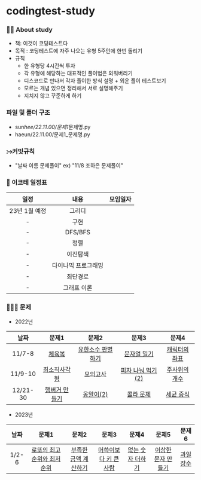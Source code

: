 # codingtest-study

### 🙋‍♀️ About study

- 책: 이것이 코딩테스트다
- 목적 : 코딩테스트에 자주 나오는 유형 5주안에 한번 돌리기
- 규칙
  - 한 유형당 4시간씩 투자
  - 각 유형에 해당하는 대표적인 풀이법은 외워버리기
  - 디스코드로 만나서 각자 풀이한 방식 설명 + 외운 풀이 테스트보기
  - 모르는 개념 있으면 정리해서 서로 설명해주기
  - 지치지 않고 꾸준하게 하기

### 파일 및 폴더 구조

- sun*hee/22.11.00/문제1*문제명.py
- haeun/22.11.00/문제1\_문제명.py

### ⧴커밋규칙

- "날짜 이름 문제풀이" ex) "11/8 조하은 문제풀이"

### 📆 이코테 일정표

|    일정    |        내용         |   모임일자    |
| :--------: | :-----------------: | :-----------: |
|  23년 1월 예정 |       그리디        |  |
|  -   |        구현         |               |
|  -  |       DFS/BFS       |               |
|  -  |        정렬         |               |
|  -  |      이진탐색       |               |
|  -  | 다이나믹 프로그래밍 |               |
| -   |      최단경로       |               |
| -  |     그래프 이론     |               |

### 👩🏻‍💻 문제
- 2022년

| 날짜 | 문제1 | 문제2 | 문제3 | 문제4 |
| :---: | :---: | :---: | :---: | :---: |
| 11/7-8 |       [체육복](https://school.programmers.co.kr/learn/courses/30/lessons/42862, "체육복 link")       | [유한소수 판별하기](https://school.programmers.co.kr/learn/courses/30/lessons/120878, "유한소수 판별하기 link") |    [문자열 밀기](https://school.programmers.co.kr/learn/courses/30/lessons/120921, "문자열 밀기 link")     | [캐릭터의 좌표](https://school.programmers.co.kr/learn/courses/30/lessons/120861, "캐릭터의 좌표 link") |
| 11/9-10 |       [최소직사각형](https://school.programmers.co.kr/learn/courses/30/lessons/86491, "최소직사각형 link")       | [모의고사](https://school.programmers.co.kr/learn/courses/30/lessons/42840, "모의고사 link") |    [피자 나눠 먹기 (2)](https://school.programmers.co.kr/learn/courses/30/lessons/120815, "피자 나눠 먹기(2) link")     | [주사위의 개수](https://school.programmers.co.kr/learn/courses/30/lessons/120845, "주사위의 개수 link") |
| 12/21-30 |    [햄버거 만들기](https://school.programmers.co.kr/learn/courses/30/lessons/133502, "햄버거 만들기 link")|[옹알이(2)](https://school.programmers.co.kr/learn/courses/30/lessons/133499, "옹알이(2) link") |[콜라 문제](https://school.programmers.co.kr/learn/courses/30/lessons/132267, "콜라문제 link")|[세균 증식](https://school.programmers.co.kr/learn/courses/30/lessons/120910, "세균 증식 link")|

- 2023년

| 날짜 | 문제1 | 문제2 | 문제3 | 문제4 | 문제5 | 문제6 |
| :---: | :---: | :---: | :---: | :---: |:---: |:---: |
| 1/2-6 | [로또의 최고 순위와 최저 순위](https://school.programmers.co.kr/learn/courses/30/lessons/77484, "로또의 최고 순위와 최저 순위 link")|[부족한 금액 계산하기](https://school.programmers.co.kr/learn/courses/30/lessons/82612, "부족한 금액 계산하기 link")| [머쓱이보다 키 큰 사람](https://school.programmers.co.kr/learn/courses/30/lessons/120585, "머쓱이보다 키 큰 사람 link")|[없는 숫자 더하기](https://school.programmers.co.kr/learn/courses/30/lessons/86051, "없는 숫자 더하기 link")|[이상한 문자 만들기](https://school.programmers.co.kr/learn/courses/30/lessons/12930, "이상한 문자 만들기 link")|[과일장수](https://school.programmers.co.kr/learn/courses/30/lessons/135808, "과일장수 link")|
